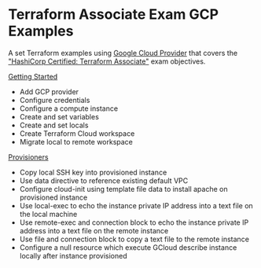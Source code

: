 # Terraform Associate Exam GCP Examples

A set Terraform examples using [Google Cloud Provider](https://registry.terraform.io/providers/hashicorp/google/) that covers the ["HashiCorp Certified: Terraform Associate"](https://www.hashicorp.com/certification/terraform-associate) exam objectives.

[Getting Started](0-getting-started)

- Add GCP provider
- Configure credentials
- Configure a compute instance
- Create and set variables
- Create and set locals
- Create Terraform Cloud workspace
- Migrate local to remote workspace

[Provisioners](1-provisioners)

- Copy local SSH key into provisioned instance
- Use data directive to reference existing default VPC
- Configure cloud-init using template file data to install apache on provisioned instance
- Use local-exec to echo the instance private IP address into a text file on the local machine
- Use remote-exec and connection block to echo the instance private IP address into a text file on the remote instance
- Use file and connection block to copy a text file to the remote instance
- Configure a null resource which execute GCloud describe instance locally after instance provisioned

